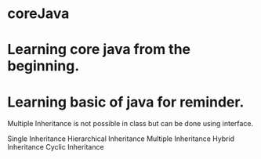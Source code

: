 # coreJava

# Learning core java from the beginning.
# Learning basic of java for reminder.



Multiple Inheritance is not possible in class 
but can be done using interface.



Single Inheritance
Hierarchical Inheritance
Multiple Inheritance
Hybrid Inheritance
Cyclic Inheritance